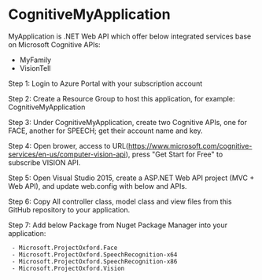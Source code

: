 # CognitiveMyApplication
MyApplication is .NET Web API which offer below integrated services base on Microsoft Cognitive APIs:
- MyFamily
- VisionTell

Step 1: Login to Azure Portal with your subscription account

Step 2: Create a Resource Group to host this application, for example: CognitiveMyApplication

Step 3: Under CognitiveMyApplication, create two Cognitive APIs, one for FACE, another for SPEECH; get their account name and key.

Step 4: Open brower, access to URL(https://www.microsoft.com/cognitive-services/en-us/computer-vision-api), press "Get Start for Free" to subscribe VISION API.

Step 5: Open Visual Studio 2015, create a ASP.NET Web API project (MVC + Web API), and update web.config with below <appSetting> and APIs.

<appSettings>
    <add key="FACE_API_Key" value="{Your Face API Key}"/>
    <add key="VISION_API_Key" value="{Your Vision API Key}"/>
    <add key="SPEECH_API_Name" value="{Your Speech API Account}"/>
    <add key="SPEECH_API_Key" value="{Your Speech API Key}"/>    
</appSettings>
Step 6: Copy All controller class, model class and view files from this GitHub repository to your application.

Step 7: Add below Package from Nuget Package Manager into your application:

     - Microsoft.ProjectOxford.Face
     - Microsoft.ProjectOxford.SpeechRecognition-x64
     - Microsoft.ProjectOxford.SpeechRecognition-x86
     - Microsoft.ProjectOxford.Vision
     
     

